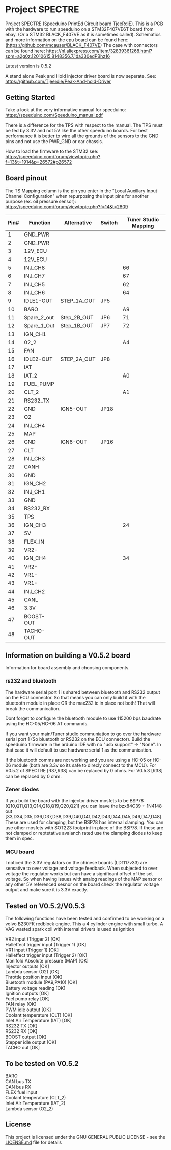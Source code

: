 # Project SPECTRE
Project SPECTRE	(Speeduino PrintEd Circuit board TjeeRdiE). This is a PCB with the hardware to run speeduino on a STM32F407VE6T board from ebay. (Or a STM32 BLACK_F407VE as it is sometimes called). Schematics and more information on the cpu board can be found here: (https://github.com/mcauser/BLACK_F407VE) The case with connectors can be found here: https://nl.aliexpress.com/item/32839361268.html?spm=a2g0z.12010615.8148356.7.1da330edPBhz16

Latest version is 0.5.2

A stand alone Peak and Hold injector driver board is now seperate. See: https://github.com/Tjeerdie/Peak-And-hold-Driver

## Getting Started
Take a look at the very informative manual for speeduino:
https://speeduino.com/Speeduino_manual.pdf

There is a difference for the TPS with respect to the manual. The TPS must be fed by 3.3V and not 5V like the other speeduino boards. For best performance it is better to wire all the grounds of the sensors to the GND pins and not use the PWR_GND or car chassis.

How to load the firmware to the STM32 see:
https://speeduino.com/forum/viewtopic.php?f=13&t=1914&p=26572#p26572

## Board pinout

The TS Mapping column is the pin you enter in the "Local Auxillary Input Channel Configuration" when repurposing the input pins for another purpose (ex. oil pressure sensor):
https://speeduino.com/forum/viewtopic.php?f=14&t=2809

| Pin# | Function   | Alternative | Switch | Tuner Studio Mapping |
|-----|-------------|-------------|--------|------------|
| 1   | GND_PWR     |             |        |            |
| 2   | GND_PWR     |             |        |            |
| 3   | 12V_ECU     |             |        |            |
| 4   | 12V_ECU     |             |        |            |
| 5   | INJ_CH8     |             |        | 66         |
| 6   | INJ_CH7     |             |        | 67         |
| 7   | INJ_CH5     |             |        | 62         |
| 8   | INJ_CH6     |             |        | 64         |
| 9   | IDLE1-OUT   | STEP_1A_OUT | JP5    |            |
| 10  | BARO        |             |        | A9         |
| 11  | Spare_2_out | Step_2B_OUT | JP6    | 71         |
| 12  | Spare_1_Out | Step_1B_OUT | JP7    | 72         |
| 13  | IGN_CH1     |             |        |            |
| 14  | 02_2        |             |        | A4         |
| 15  | FAN         |             |        |            |
| 16  | IDLE2-OUT   | STEP_2A_OUT | JP8    |            |
| 17  | IAT         |             |        |            |
| 18  | IAT_2       |             |        | A0         |
| 19  | FUEL_PUMP   |             |        |            |
| 20  | CLT_2       |             |        | A1         |
| 21  | RS232_TX    |             |        |            |
| 22  | GND         | IGN5-OUT    | JP18   |            |
| 23  | O2          |             |        |            |
| 24  | INJ_CH4     |             |        |            |
| 25  | MAP         |             |        |            |
| 26  | GND         | IGN6-OUT    | JP16   |            |
| 27  | CLT         |             |        |            |
| 28  | INJ_CH3     |             |        |            |
| 29  | CANH        |             |        |            |
| 30  | GND         |             |        |            |
| 31  | IGN_CH2     |             |        |            |
| 32  | INJ_CH1     |             |        |            |
| 33  | GND         |             |        |            |
| 34  | RS232_RX    |             |        |            |
| 35  | TPS         |             |        |            |
| 36  | IGN_CH3     |             |        |  24        |
| 37  | 5V          |             |        |            |
| 38  | FLEX_IN     |             |        |            |
| 39  | VR2-        |             |        |            |
| 40  | IGN_CH4     |             |        |  34        |
| 41  | VR2+        |             |        |            |
| 42  | VR1-        |             |        |            |
| 43  | VR1+        |             |        |            |
| 44  | INJ_CH2     |             |        |            |
| 45  | CANL        |             |        |            |
| 46  | 3.3V        |             |        |            |
| 47  | BOOST-OUT   |             |        |            |
| 48  | TACHO-OUT   |             |        |            |


## Information on building a V0.5.2 board
Information for board assembly and choosing components.

### rs232 and bluetooth
The hardware serial port 1 is shared between bluetooth and RS232 output on the ECU connector. So that means you can only build it with the bluetooth module in place OR the max232 ic in place not both! That will break the communication. 

Dont forget to configure the bluetooth module to use 115200 bps baudrate using the HC-05/HC-06 AT commands. 

If you want your main/Tuner studio communiation to go over the hardware serial port 1 (So bluetooth or RS232 on the ECU connector). Build the speeduino firmware in the arduino IDE with no "usb support" -> "None". In that case it will default to use hardware serial 1 as the communication.

If the bluetooth comms are not working and you are using a HC-05 or HC-06 module (both are 3.3v so its safe to direcly connect to the MCU). For V0.5.2 of SPECTRE [R37,R38] can be replaced by 0 ohms. For V0.5.3 [R38] can be replaced by 0 ohm. 

### Zener diodes
If you build the board with the injector driver mosfets to be BSP78 [Q10,Q11,Q13,Q14,Q18,Q19,Q20,Q21] you can leave the bzx84C39 + 1N4148 out [33,D34,D35,D36,D37,D38,D39,D40,D41,D42,D43,D44,D45,D46,D47,D48]. These are used for clamping, but the BSP78 has internal clamping. You can use other mosfets with SOT223 footprint in place of the BSP78. If these are not clamped or reptetative avalanch rated use the clamping diodes to keep them in spec.

### MCU board
I noticed the 3.3V regulators on the chinese boards (LD1117v33) are sensative to over voltage and voltage feedback. When subjected to over voltage the regulator works but can have a significant offset of the set voltage. So when having issues with analog readings of the MAP sensor or any other 5V referenced sesnor on the board check the regulator voltage output and make sure it is 3.3V exactly. 

## Tested on V0.5.2/V0.5.3
The following functions have been tested and confirmed to be working on a volvo B230FK redblock engine. This a 4 cylinder engine with small turbo. A VAG wasted spark coil with internal drivers is used as ignition<br/> 

VR2 input (Trigger 2) [OK]<br/> 
Halleffect trigger input (Trigger 1) [OK]<br/>
VR1 input (Trigger 1) [OK] <br/> 
Halleffect trigger input (Trigger 2) [OK]<br/>
Manifold Absolute pressure (MAP) [OK]<br/>
Injector outputs [OK]<br/>
Lambda sensor (O2) [OK]<br/>
Throttle position input [OK]<br/>
Bluetooth module (PA9,PA10) [OK]<br/>
Battery voltage reading [OK]<br/> 
Ignition outputs [OK]<br/> 
Fuel pump relay [OK]<br/>
FAN relay [OK]<br/>
PWM idle output [OK]<br/>
Coolant temperature (CLT) [OK]<br/>
Inlet Air Temperature (IAT) [OK]<br/>
RS232 TX [OK]<br/>
RS232 RX [OK]<br/>
BOOST output [OK]<br/>
Stepper idle output [OK]<br/> 
TACHO out [OK]<br/>

## To be tested on V0.5.2
BARO <br/>
CAN bus TX<br/>
CAN bus RX<br/>
FLEX fuel input<br/>
Coolant temperature (CLT_2) <br/>
Inlet Air Temperature (IAT_2) <br/>
Lambda sensor (O2_2) <br/>

## License
This project is licensed under the GNU GENERAL PUBLIC LICENSE - see the [LICENSE.md](LICENSE.md) file for details


